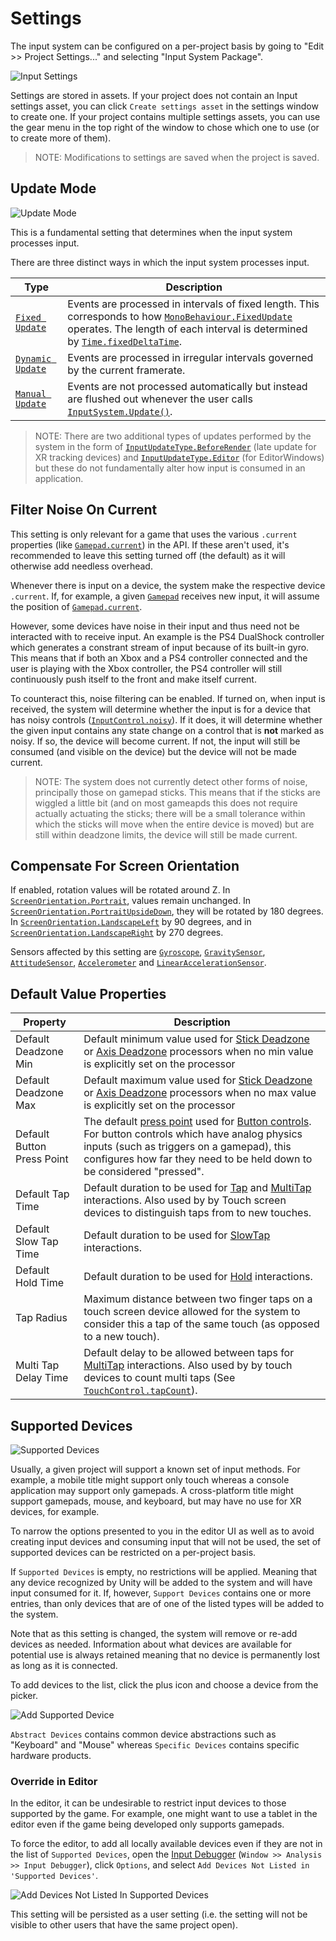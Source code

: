 # Settings

The input system can be configured on a per-project basis by going to "Edit >> Project Settings..." and selecting "Input System Package".

![Input Settings](Images/InputSettings.png)

Settings are stored in assets. If your project does not contain an Input settings asset, you can click `Create settings asset` in the settings window to create one. If your project contains multiple settings assets, you can use the gear menu in the top right of the window to chose which one to use (or to create more of them).

>NOTE: Modifications to settings are saved when the project is saved.

## Update Mode

![Update Mode](Images/UpdateMode.png)

This is a fundamental setting that determines when the input system processes input.

There are three distinct ways in which the input system processes input.

|Type|Description|
|----|-----------|
|[`Fixed Update`](../api/UnityEngine.InputSystem.InputSettings.UpdateMode.html)|Events are processed in intervals of fixed length. This corresponds to how [`MonoBehaviour.FixedUpdate`](https://docs.unity3d.com/ScriptReference/MonoBehaviour.FixedUpdate.html) operates. The length of each interval is determined by [`Time.fixedDeltaTime`](https://docs.unity3d.com/ScriptReference/Time-fixedDeltaTime.html).|
|[`Dynamic Update`](../api/UnityEngine.InputSystem.InputSettings.UpdateMode.html)|Events are processed in irregular intervals governed by the current framerate.|
|[`Manual Update`](../api/UnityEngine.InputSystem.InputSettings.UpdateMode.html)|Events are not processed automatically but instead are flushed out whenever the user calls [`InputSystem.Update()`](../api/UnityEngine.InputSystem.InputSystem.html#UnityEngine_InputSystem_InputSystem_Update).|

>NOTE: There are two additional types of updates performed by the system in the form of [`InputUpdateType.BeforeRender`](../api/UnityEngine.InputSystem.LowLevel.InputUpdateType.html) (late update for XR tracking devices) and [`InputUpdateType.Editor`](../api/UnityEngine.InputSystem.LowLevel.InputUpdateType.html) (for EditorWindows) but these do not fundamentally alter how input is consumed in an application.

## Filter Noise On Current

[//]: # (REVIEW: should this be enabled by default)

This setting is only relevant for a game that uses the various `.current` properties (like [`Gamepad.current`](../api/UnityEngine.InputSystem.Gamepad.html#UnityEngine_InputSystem_Gamepad_current)) in the API. If these aren't used, it's recommended to leave this setting turned off (the default) as it will otherwise add needless overhead.

Whenever there is input on a device, the system make the respective device `.current`. If, for example, a given [`Gamepad`](../api/UnityEngine.InputSystem.Gamepad.html) receives new input, it will assume the position of [`Gamepad.current`](../api/UnityEngine.InputSystem.Gamepad.html#UnityEngine_InputSystem_Gamepad_current).

However, some devices have noise in their input and thus need not be interacted with to receive input. An example is the PS4 DualShock controller which generates a constrant stream of input because of its built-in gyro. This means that if both an Xbox and a PS4 controller connected and the user is playing with the Xbox controller, the PS4 controller will still continuously push itself to the front and make itself current.

To counteract this, noise filtering can be enabled. If turned on, when input is received, the system will determine whether the input is for a device that has noisy controls ([`InputControl.noisy`](../api/UnityEngine.InputSystem.InputControl.html#UnityEngine_InputSystem_InputControl_noisy)). If it does, it will determine whether the given input contains any state change on a control that is __not__ marked as noisy. If so, the device will become current. If not, the input will still be consumed (and visible on the device) but the device will not be made current.

>NOTE: The system does not currently detect other forms of noise, principally those on gamepad sticks. This means that if the sticks are wiggled a little bit (and on most gameapds this does not require actually actuating the sticks; there will be a small tolerance within which the sticks will move when the entire device is moved) but are still within deadzone limits, the device will still be made current.

## Compensate For Screen Orientation

If enabled, rotation values will be rotated around Z. In [`ScreenOrientation.Portrait`](https://docs.unity3d.com/ScriptReference/ScreenOrientation.html), values remain unchanged. In [`ScreenOrientation.PortraitUpsideDown`](https://docs.unity3d.com/ScriptReference/ScreenOrientation.html), they will be rotated by 180 degrees. In [`ScreenOrientation.LandscapeLeft`](https://docs.unity3d.com/ScriptReference/ScreenOrientation.html) by 90 degrees, and in [`ScreenOrientation.LandscapeRight`](https://docs.unity3d.com/ScriptReference/ScreenOrientation.html) by 270 degrees.

Sensors affected by this setting are [`Gyroscope`](../api/UnityEngine.InputSystem.Gyroscope.html), [`GravitySensor`](../api/UnityEngine.InputSystem.GravitySensor.html), [`AttitudeSensor`](../api/UnityEngine.InputSystem.AttitudeSensor.html), [`Accelerometer`](../api/UnityEngine.InputSystem.Accelerometer.html) and [`LinearAccelerationSensor`](../api/UnityEngine.InputSystem.LinearAccelerationSensor.html).


## Default Value Properties

|Property|Description|
|----|-----------|
|Default Deadzone Min|Default minimum value used for [Stick Deadzone](Processors.md#stick-deadzone) or [Axis Deadzone](Processors.md#axis-deadzone) processors when no min value is explicitly set on the processor|
|Default Deadzone Max|Default maximum value used for [Stick Deadzone](Processors.md#stick-deadzone) or [Axis Deadzone](Processors.md#axis-deadzone) processors when no max value is explicitly set on the processor|
|Default Button Press Point|The default [press point](../api/UnityEngine.InputSystem.Controls.ButtonControl.html#UnityEngine_InputSystem_Controls_ButtonControl_pressPointOrDefault) used for [Button controls](../api/UnityEngine.InputSystem.Controls.ButtonControl.html). For button controls which have analog physics inputs (such as triggers on a gamepad), this configures how far they need to be held down to be considered "pressed".|
|Default Tap Time|Default duration to be used for [Tap](Interactions.md#tap) and [MultiTap](Interactions.md#multitap) interactions. Also used by by Touch screen devices to distinguish taps from to new touches.|
|Default Slow Tap Time|Default duration to be used for [SlowTap](Interactions.md#tap) interactions.|
|Default Hold Time|Default duration to be used for [Hold](Interactions.md#hold) interactions.|
|Tap Radius|Maximum distance between two finger taps on a touch screen device allowed for the system to consider this a tap of the same touch (as opposed to a new touch).|
|Multi Tap Delay Time|Default delay to be allowed between taps for [MultiTap](Interactions.md#multitap) interactions. Also used by by touch devices to count multi taps (See [`TouchControl.tapCount`](../api/UnityEngine.InputSystem.Controls.TouchControl.html#UnityEngine_InputSystem_Controls_TouchControl_tapCount)).|

## Supported Devices

![Supported Devices](Images/SupportedDevices.png)

Usually, a given project will support a known set of input methods. For example, a mobile title might support only touch whereas a console application may support only gamepads. A cross-platform title might support gamepads, mouse, and keyboard, but may have no use for XR devices, for example.

To narrow the options presented to you in the editor UI as well as to avoid creating input devices and consuming input that will not be used, the set of supported devices can be restricted on a per-project basis.

If `Supported Devices` is empty, no restrictions will be applied. Meaning that any device recognized by Unity will be added to the system and will have input consumed for it. If, however, `Support Devices` contains one or more entries, than only devices that are of one of the listed types will be added to the system.

Note that as this setting is changed, the system will remove or re-add devices as needed. Information about what devices are available for potential use is always retained meaning that no device is permanently lost as long as it is connected.

To add devices to the list, click the plus icon and choose a device from the picker.

![Add Supported Device](Images/AddSupportedDevice.png)

`Abstract Devices` contains common device abstractions such as "Keyboard" and "Mouse" whereas `Specific Devices` contains specific hardware products.

### Override in Editor

In the editor, it can be undesirable to restrict input devices to those supported by the game. For example, one might want to use a tablet in the editor even if the game being developed only supports gamepads.

To force the editor, to add all locally available devices even if they are not in the list of `Supported Devices`, open the [Input Debugger](Debugger.md) (`Window >> Analysis >> Input Debugger`), click `Options`, and select `Add Devices Not Listed in 'Supported Devices'`.

![Add Devices Not Listed In Supported Devices](Images/AddDevicesNotListedInSupportedDevices.png)

This setting will be persisted as a user setting (i.e. the setting will not be visible to other users that have the same project open).
